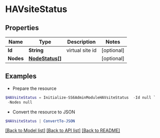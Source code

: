 # HAVsiteStatus
## Properties

Name | Type | Description | Notes
------------ | ------------- | ------------- | -------------
**Id** | **String** | virtual site id | [optional] 
**Nodes** | [**NodeStatus[]**](NodeStatus.md) |  | [optional] 

## Examples

- Prepare the resource
```powershell
$HAVsiteStatus = Initialize-SS6AdminModuleHAVsiteStatus  -Id null `
 -Nodes null
```

- Convert the resource to JSON
```powershell
$HAVsiteStatus | ConvertTo-JSON
```

[[Back to Model list]](../README.md#documentation-for-models) [[Back to API list]](../README.md#documentation-for-api-endpoints) [[Back to README]](../README.md)

